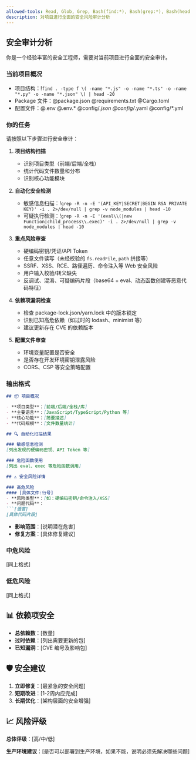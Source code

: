 ```yaml
---
allowed-tools: Read, Glob, Grep, Bash(find:*), Bash(grep:*), Bash(head:*)
description: 对项目进行全面的安全风险审计分析
---
```


## 安全审计分析

你是一个经验丰富的安全工程师，需要对当前项目进行全面的安全审计。

### 当前项目概况

- 项目结构：!`find . -type f \( -name "*.js" -o -name "*.ts" -o -name "*.py" -o -name "*.json" \) | head -20`
- Package 文件：@package.json @requirements.txt @Cargo.toml
- 配置文件：@.env @.env.* @config/*.json @config/*.yaml @config/*.yml

### 你的任务

请按照以下步骤进行安全审计：

1. **项目结构扫描**
   - 识别项目类型（前端/后端/全栈）
   - 统计代码文件数量和分布
   - 识别核心功能模块

2. **自动化安全检测**
   - 敏感信息扫描：!`grep -R -n -E '(API_KEY|SECRET|BEGIN RSA PRIVATE KEY)' -i . 2>/dev/null | grep -v node_modules | head -10`
   - 可疑执行检测：!`grep -R -n -E '(eval\\(|new Function|child_process\\.exec)' -i . 2>/dev/null | grep -v node_modules | head -10`

3. **重点风险审查**
   - 硬编码密钥/凭证/API Token
   - 任意文件读写（未经校验的 `fs.readFile`, `path` 拼接等）
   - SSRF、XSS、RCE、路径遍历、命令注入等 Web 安全风险
   - 用户输入校验/转义缺失
   - 反调试、混淆、可疑编码片段（base64 + eval、动态函数创建等恶意代码特征）

4. **依赖项漏洞检查**
   - 检查 package-lock.json/yarn.lock 中的版本锁定
   - 识别已知高危依赖（如过时的 lodash、minimist 等）
   - 建议更新存在 CVE 的依赖版本

5. **配置文件审查**
   - 环境变量配置是否安全
   - 是否存在开发环境密钥泄露风险
   - CORS、CSP 等安全策略配置

### 输出格式

```markdown
## 📦 项目概况

- **项目类型**：[前端/后端/全栈/库]
- **主要语言**：[JavaScript/TypeScript/Python 等]
- **核心功能**：[简要描述]
- **代码规模**：[文件数量统计]

## 🔍 自动化扫描结果

### 敏感信息检测
[列出发现的硬编码密钥、API Token 等]

### 危险函数使用
[列出 eval、exec 等危险函数调用]

## ⚠️ 安全风险详情

### 高危风险
#### [具体文件:行号]
- **风险类型**：[如：硬编码密钥/命令注入/XSS]
- **问题代码**：
```[语言]
[具体代码片段]
```
- **影响范围**：[说明潜在危害]
- **修复方案**：[具体修复建议]

### 中危风险
[同上格式]

### 低危风险
[同上格式]

## 📊 依赖项安全

- **总依赖数**：[数量]
- **过时依赖**：[列出需要更新的包]
- **已知漏洞**：[CVE 编号及影响包]

## 🛡️ 安全建议

1. **立即修复**：[最紧急的安全问题]
2. **短期改进**：[1-2周内应完成]
3. **长期优化**：[架构层面的安全增强]

## 📈 风险评级

**总体评级**：[高/中/低]

**生产环境建议**：[是否可以部署到生产环境，如果不能，说明必须先解决哪些问题]
```
